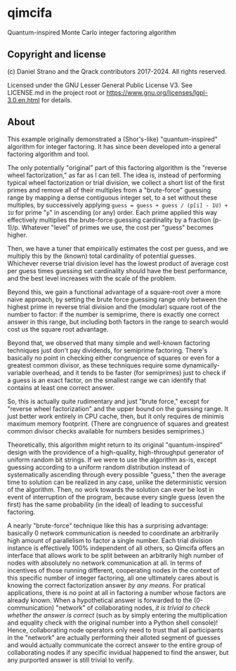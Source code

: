 # qimcifa
Quantum-inspired Monte Carlo integer factoring algorithm

## Copyright and license
(c) Daniel Strano and the Qrack contributors 2017-2024. All rights reserved.

Licensed under the GNU Lesser General Public License V3.
See LICENSE.md in the project root or https://www.gnu.org/licenses/lgpl-3.0.en.html for details.

## About 
This example originally demonstrated a (Shor's-like) "quantum-inspired" algorithm for integer factoring. It has since been developed into a general factoring algorithm and tool.

The only potentially "original" part of this factoring algorithm is the "reverse wheel factorization," as far as I can tell. The idea is, instead of performing typical wheel factorization or trial division, we collect a short list of the first primes and remove all of their multiples from a "brute-force" guessing range by mapping a dense contiguous integer set, to a set without these multiples, by successively applying `guess = guess + guess / (p[i] - 1U) + 1U` for prime "`p`" in ascending (or any) order. Each prime applied this way effectively multiplies the brute-force guessing cardinality by a fraction (p-1)/p. Whatever "level" of primes we use, the cost per "guess" becomes higher.

Then, we have a tuner that empirically estimates the cost per guess, and we multiply this by the (known) total cardinality of potential guesses. Whichever reverse trial division level has the lowest product of average cost per guess times guessing set cardinality should have the best performance, and the best level increases with the scale of the problem.

Beyond this, we gain a functional advantage of a square-root over a more naive approach, by setting the brute force guessing range only between the highest prime in reverse trial division and the (modular) square root of the number to factor: if the number is semiprime, there is exactly one correct answer in this range, but including both factors in the range to search would cost us the square root advantage.

Beyond that, we observed that many simple and well-known factoring techniques just don't pay dividends, for semiprime factoring. There's basically no point in checking either congruence of squares or even for a greatest common divisor, as these techniques require some dynamically-variable overhead, and it tends to be faster (for semiprimes) just to check if a guess is an exact factor, on the smallest range we can identify that contains at least one correct answer.

So, this is actually quite rudimentary and just "brute force," except for "reverse wheel factorization" and the upper bound on the guessing range. It just better work entirely in CPU cache, then, but it only requires de minimis maximum memory footprint. (There are congruence of squares and greatest common divisor checks available for numbers besides semiprimes.)

Theoretically, this algorithm might return to its original "quantum-inspired" design with the  providence of a high-quality, high-throughput generator of uniform random bit strings. If we were to use the algorithm as-is, except guessing according to a uniform random distribution instead of systematically ascending through every possible "guess," then the average time to solution can be realized in any case, unlike the deterministic version of the algorithm. Then, no work towards the solution can ever be lost in event of interruption of the program, because every single guess (even the first) has the same probability (in the ideal) of leading to successful factoring.

A nearly "brute-force" technique like this has a surprising advantage: basically 0 network communication is needed to coordinate an arbitrarily high amount of parallelism to factor a single number. Each trial division instance is effectively 100% independent of all others, so Qimcifa offers an interface that allows work to be split between an arbitrarily high number of nodes with absolutely no network communication at all. In terms of incentives of those running different, cooperating nodes in the context of this specific number of integer factoring, all one ultimately cares about is knowing the correct factorization answer _by any means._ For pratical applications, there is no point at all in factoring a number whose factors are already known. When a hypothetical answer is forwarded to the (0-communication) "network" of collaborating nodes, _it is trivial to check whether the answer is correct_ (such as by simply entering the multiplication and equality check with the original number into a Python shell console)! Hence, collaborating node operators only need to trust that all participants in the "network" are actually performing their alloted segment of guesses and would actually communicate the correct answer to the entire group of collaborating nodes if any specific invidual happened to find the answer, but any purported answer is still trivial to verify.